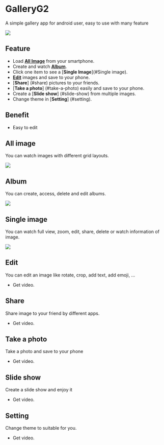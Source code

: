 # GalleryG2
A simple gallery app for android user, easy to use with many feature

![](https://i.imgur.com/a7iKcYH.png)
</br>

## Feature

- Load [**All Image**](#all-image) from your smartphone.
- Create and watch [**Album**](#Album).
- Click one item to see a [**Single Image**](#Single image).
- [**Edit**](#Edit) images and save to your phone.
- [**Share**] (#share) pictures to your friends.
- [**Take a photo**] (#take-a-photo) easily and save to your phone.
- Create a [**Slide show**] (#slide-show) from multiple images.
- Change theme in [**Setting**] (#setting).

## Benefit
- Easy to edit

## All image

You can watch images with different grid layouts.

![](https://i.imgur.com/PjGjliK.png)

## Album

You can create, access, delete and edit albums.

![](https://i.imgur.com/k5tOfXY.png)

## Single image

You can watch full view, zoom, edit, share, delete or watch information of image.

![](https://i.imgur.com/LCj1l1u.png)

## Edit

You can edit an image like rotate, crop, add text, add emoji, ...

- Get video.

## Share

Share image to your friend by different apps.

- Get video.

## Take a photo

Take a photo and save to your phone

- Get video.

## Slide show

Create a slide show and enjoy it

- Get video.

## Setting

Change theme to suitable for you.

- Get video.
